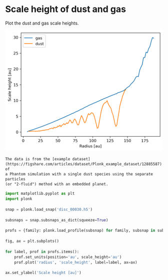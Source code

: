 # Scale height of dust and gas

Plot the dust and gas scale heights.

![](../_static/dust_and_gas_scale_heights.png)

```{note}
The data is from the [example dataset](https://figshare.com/articles/dataset/Plonk_example_dataset/12885587) of
a Phantom simulation with a single dust species using the separate particles
(or "2-fluid") method with an embedded planet.
```

```python
import matplotlib.pyplot as plt
import plonk

snap = plonk.load_snap('disc_00030.h5')

subsnaps = snap.subsnaps_as_dict(squeeze=True)

profs = {family: plonk.load_profile(subsnap) for family, subsnap in subsnaps.items()}

fig, ax = plt.subplots()

for label, prof in profs.items():
    prof.set_units(position='au', scale_height='au')
    prof.plot('radius', 'scale_height', label=label, ax=ax)

ax.set_ylabel('Scale height [au]')
```
